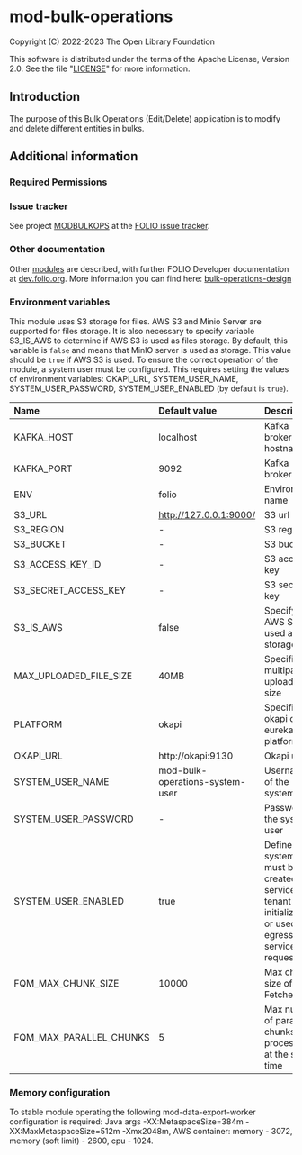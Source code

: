 # mod-bulk-operations

Copyright (C) 2022-2023 The Open Library Foundation

This software is distributed under the terms of the Apache License, Version 2.0. See the file "[LICENSE](LICENSE)" for more information.

## Introduction

The purpose of this Bulk Operations (Edit/Delete) application is to modify and delete different entities in bulks.

## Additional information

### Required Permissions

### Issue tracker

See project [MODBULKOPS](https://issues.folio.org/browse/MODBULKOPS)
at the [FOLIO issue tracker](https://dev.folio.org/guidelines/issue-tracker).

### Other documentation

Other [modules](https://dev.folio.org/source-code/#server-side) are described,
with further FOLIO Developer documentation at
[dev.folio.org](https://dev.folio.org/).
More information you can find here: [bulk-operations-design](https://wiki.folio.org/display/FOLIJET/Bulk+Operations+redesign)

### Environment variables
This module uses S3 storage for files. AWS S3 and Minio Server are supported for files storage.
It is also necessary to specify variable S3_IS_AWS to determine if AWS S3 is used as files storage. By default,
this variable is `false` and means that MinIO server is used as storage.
This value should be `true` if AWS S3 is used. To ensure the correct operation of the module, a system user must be
configured. This requires setting the values of environment variables: OKAPI_URL, SYSTEM_USER_NAME, SYSTEM_USER_PASSWORD,
SYSTEM_USER_ENABLED (by default is `true`).

| Name                       | Default value                   | Description                                                                                                 |
|:---------------------------|:--------------------------------|:------------------------------------------------------------------------------------------------------------|
| KAFKA_HOST                 | localhost                       | Kafka broker hostname                                                                                       |
| KAFKA_PORT                 | 9092                            | Kafka broker port                                                                                           |
| ENV                        | folio                           | Environment name                                                                                            |
| S3_URL                     | http://127.0.0.1:9000/          | S3 url                                                                                                      |
| S3_REGION                  | -                               | S3 region                                                                                                   |
| S3_BUCKET                  | -                               | S3 bucket                                                                                                   |
| S3_ACCESS_KEY_ID           | -                               | S3 access key                                                                                               |
| S3_SECRET_ACCESS_KEY       | -                               | S3 secret key                                                                                               |
| S3_IS_AWS                  | false                           | Specify if AWS S3 is used as files storage                                                                  |
| MAX_UPLOADED_FILE_SIZE     | 40MB                            | Specifies multipart upload file size                                                                        |
| PLATFORM                   | okapi                           | Specifies if okapi or eureka platform                                                                       |
| OKAPI_URL                  | http://okapi:9130               | Okapi url                                                                                                   |
| SYSTEM\_USER\_NAME         | mod-bulk-operations-system-user | Username of the system user                                                                                 |
| SYSTEM\_USER\_PASSWORD     | -                               | Password of the system user                                                                                 |
| SYSTEM\_USER\_ENABLED      | true                            | Defines if system user must be created at service tenant initialization or used for egress service requests |
| FQM\_MAX\_CHUNK\_SIZE      | 10000                           | Max chunk size of FQM Fetcher                                                                               |
| FQM\_MAX\_PARALLEL\_CHUNKS | 5                               | Max number of parallel chunks processed at the same time                                                    |

### Memory configuration
To stable module operating the following mod-data-export-worker configuration is required: Java args -XX:MetaspaceSize=384m -XX:MaxMetaspaceSize=512m -Xmx2048m,
AWS container: memory - 3072, memory (soft limit) - 2600, cpu - 1024.